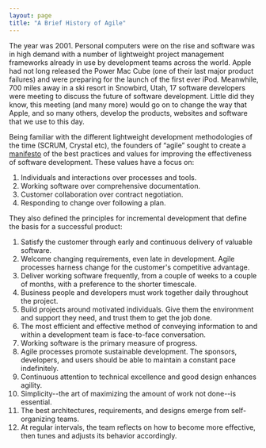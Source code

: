 ```yaml
---
layout: page
title: "A Brief History of Agile"
---
```


The year was 2001. Personal computers were on the rise and software was in high demand with a number of lightweight project management frameworks already in use by development teams across the world. Apple had not long released the Power Mac Cube (one of their last major product failures) and were preparing for the launch of the first ever iPod. Meanwhile, 700 miles away in a ski resort in Snowbird, Utah, 17 software developers were meeting to discuss the future of software development. Little did they know, this meeting (and many more) would go on to change the way that Apple, and so many others, develop the products, websites and software that we use to this day. 

Being familiar with the different lightweight development methodologies of the time (SCRUM, Crystal etc), the founders of “agile” sought to create a [manifesto](https://www.scrumalliance.org/resources/agile-manifesto) of the best practices and values for improving the effectiveness of software development. These values have a focus on:

1. Individuals and interactions over processes and tools.
2. Working software over comprehensive documentation.
3. Customer collaboration over contract negotiation.
4. Responding to change over following a plan.

They also defined the principles for incremental development that define the basis for a successful product:

1. Satisfy the customer through early and continuous delivery of valuable software.
2. Welcome changing requirements, even late in development. Agile processes harness change for the customer's competitive advantage.
3. Deliver working software frequently, from a couple of weeks to a couple of months, with a preference to the shorter timescale.
4. Business people and developers must work together daily throughout the project.
5. Build projects around motivated individuals. Give them the environment and support they need, and trust them to get the job done.
6. The most efficient and effective method of conveying information to and within a development team is face-to-face conversation.
7. Working software is the primary measure of progress.
8. Agile processes promote sustainable development. The sponsors, developers, and users should be able to maintain a constant pace indefinitely.
9. Continuous attention to technical excellence and good design enhances agility.
10. Simplicity--the art of maximizing the amount of work not done--is essential.
11. The best architectures, requirements, and designs emerge from self-organizing teams.
12. At regular intervals, the team reflects on how to become more effective, then tunes and adjusts its behavior accordingly.